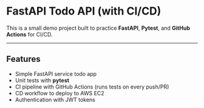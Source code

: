 # FastAPI Todo API (with CI/CD)

This is a small demo project built to practice **FastAPI**, **Pytest**, and **GitHub Actions** for CI/CD.  

---

## Features
- Simple FastAPI service todo app
- Unit tests with **pytest**
- CI pipeline with GitHub Actions (runs tests on every push/PR)
- CD workflow to deploy to AWS EC2
- Authentication with JWT tokens

